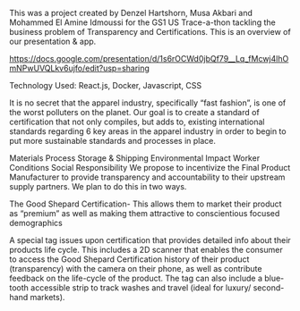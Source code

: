 
This was a project created by Denzel Hartshorn, Musa Akbari and Mohammed El Amine Idmoussi for the GS1 US Trace-a-thon tackling the business problem of Transparency and Certifications. This is an overview of our presentation & app.

https://docs.google.com/presentation/d/1s6rOCWd0jbQf79__Lq_fMcwj4lhOmNPwUVQLkv6ujfo/edit?usp=sharing

Technology Used: React.js, Docker, Javascript, CSS

It is no secret that the apparel industry, specifically “fast fashion”, is one of the worst polluters on the planet. Our goal is to create a standard of certification that not only compiles, but adds to, existing international standards regarding 6 key areas in the apparel industry in order to begin to put more sustainable standards and processes in place.

Materials
Process
Storage & Shipping
Environmental Impact
Worker Conditions
Social Responsibility
We propose to incentivize the Final Product Manufacturer to provide transparency and accountability to their upstream supply partners. We plan to do this in two ways.

The Good Shepard Certification- This allows them to market their product as “premium” as well as making them attractive to conscientious focused demographics

A special tag issues upon certification that provides detailed info about their products life cycle. This includes a 2D scanner that enables the consumer to access the Good Shepard Certification history of their product (transparency) with the camera on their phone, as well as contribute feedback on the life-cycle of the product. The tag can also include a blue-tooth accessible strip to track washes and travel (ideal for luxury/ second-hand markets).


